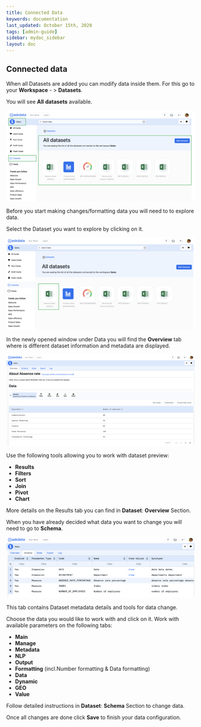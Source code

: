 ```yaml
---
title: Connected Data
keywords: documentation
last_updated: October 15th, 2020
tags: [admin-guide]
sidebar: mydoc_sidebar
layout: doc
---
```


## **Connected** **data**

When all Datasets are added you can modify data inside them.
For this go to your **Workspace** - > **Datasets**.

You will see **All** **datasets** available.

<img src="/media/admin-guide/condata_1.png" class="image-doc p-3">

Before you start making changes/formatting data you will need to to explore data.

Select the Dataset you want to explore by clicking on it.

<img src="/media/admin-guide/condata_2.png" class="image-doc p-3">

In the newly opened window under Data you will find the **Overview** tab where is different dataset information and metadata are displayed. 

<img src="/media/admin-guide/condata_3.png" class="image-doc p-3">

Use the following tools allowing you to work with dataset preview:
 - **Results**
 - **Filters**
 - **Sort**
 - **Join**
 - **Pivot**
 - **Chart**

More details on the Results tab you can find in **Dataset**: **Overview** Section.

When you have already decided what data you want to change you will need to go to **Schema**.

<img src="/media/admin-guide/condata_4.png" class="image-doc p-3">

This tab contains Dataset metadata details and tools for data change.

Choose the data you would like to work with and click on it. Work with available parameters on the following tabs:
 - **Main**
 - **Manage**
 - **Metadata**
 - **NLP**
 - **Output**
 - **Formatting** (incl.Number formatting & Data formatting)
 - **Data**
 - **Dynamic**
 - **GEO**
 - **Value**

Follow detailed instructions in **Dataset**: **Schema** Section to change data.

Once all changes are done click **Save** to finish your data configuration.










